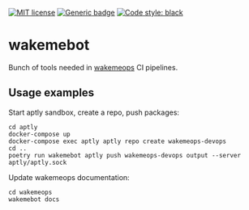 [![MIT license](https://img.shields.io/badge/License-MIT-blue.svg)](https://lbesson.mit-license.org/)
[![Generic badge](https://img.shields.io/badge/type_checked-mypy-informational.svg)](https://mypy.readthedocs.io/en/stable/introduction.html)
[![Code style: black](https://img.shields.io/badge/code%20style-black-000000.svg)](https://github.com/ambv/black)

# wakemebot

Bunch of tools needed in [wakemeops](https://github.com/upciti/wakemeops) CI pipelines.

## Usage examples

Start aptly sandbox, create a repo, push packages:

```shell
cd aptly
docker-compose up
docker-compose exec aptly aptly repo create wakemeops-devops
cd ..
poetry run wakemebot aptly push wakemeops-devops output --server aptly/aptly.sock
```

Update wakemeops documentation:

```shell
cd wakemeops
wakemebot docs
```

